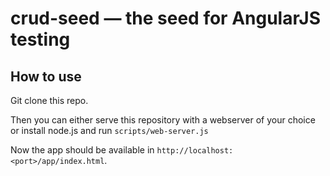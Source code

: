 # crud-seed — the seed for AngularJS testing

## How to use

Git clone this repo.

Then you can either serve this repository with a webserver of your choice or install node.js and run `scripts/web-server.js`

Now the app should be available in `http://localhost:<port>/app/index.html`.